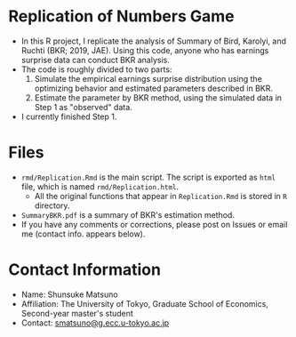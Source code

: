 # Replication of Numbers Game
- In this R project, I replicate the analysis of Summary of Bird, Karolyi, and Ruchti (BKR; 2019, JAE). Using this code, anyone who has earnings surprise data can conduct BKR analysis.
- The code is roughly divided to two parts:
  1. Simulate the empirical earnings surprise distribution using the optimizing behavior and estimated parameters described in BKR.
  2. Estimate the parameter by BKR method, using the simulated data in Step 1 as "observed" data.
- I currently finished Step 1.

# Files
- `rmd/Replication.Rmd` is the main script. The script is exported as `html` file, which is named `rmd/Replication.html`.
    - All the original functions that appear in `Replication.Rmd` is stored in `R` directory.
- `SummaryBKR.pdf` is a summary of BKR's estimation method.
- If you have any comments or corrections, please post on Issues or email me (contact info. appears below).

# Contact Information
- Name: Shunsuke Matsuno
- Affiliation: The University of Tokyo, Graduate School of Economics, Second-year master's student
- Contact: [smatsuno@g.ecc.u-tokyo.ac.jp](mailto:smatsuno@g.ecc.u-tokyo.ac.jp)

